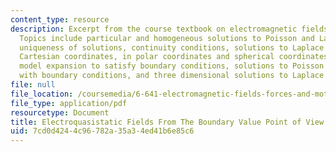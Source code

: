 ```yaml
---
content_type: resource
description: Excerpt from the course textbook on electromagnetic fields and energy.
  Topics include particular and homogeneous solutions to Poisson and Laplace equations,
  uniqueness of solutions, continuity conditions, solutions to Laplace equation in
  Cartesian coordinates, in polar coordinates and spherical coordinates with examples,
  model expansion to satisfy boundary conditions, solutions to Poisson's equation
  with boundary conditions, and three dimensional solutions to Laplace equations.
file: null
file_location: /coursemedia/6-641-electromagnetic-fields-forces-and-motion-spring-2005/7cd0d4244c96782a35a34ed41b6e85c6_05.pdf
file_type: application/pdf
resourcetype: Document
title: Electroquasistatic Fields From The Boundary Value Point of View
uid: 7cd0d424-4c96-782a-35a3-4ed41b6e85c6
---
```


